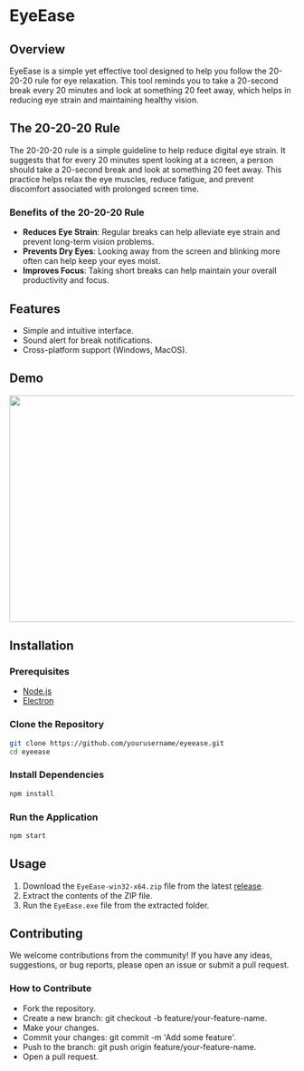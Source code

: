 
# EyeEase

## Overview

EyeEase is a simple yet effective tool designed to help you follow the 20-20-20 rule for eye relaxation. This tool reminds you to take a 20-second break every 20 minutes and look at something 20 feet away, which helps in reducing eye strain and maintaining healthy vision.

## The 20-20-20 Rule

The 20-20-20 rule is a simple guideline to help reduce digital eye strain. It suggests that for every 20 minutes spent looking at a screen, a person should take a 20-second break and look at something 20 feet away. This practice helps relax the eye muscles, reduce fatigue, and prevent discomfort associated with prolonged screen time.

### Benefits of the 20-20-20 Rule

- **Reduces Eye Strain**: Regular breaks can help alleviate eye strain and prevent long-term vision problems.
- **Prevents Dry Eyes**: Looking away from the screen and blinking more often can help keep your eyes moist.
- **Improves Focus**: Taking short breaks can help maintain your overall productivity and focus.

## Features

- Simple and intuitive interface.
- Sound alert for break notifications.
- Cross-platform support (Windows, MacOS).

## Demo
<p align="center">
  <img src="https://github.com/Osamaz123/EyeEase/blob/master/EyeEaseDemo.gif" width="600" height="400" />
</p>



## Installation

### Prerequisites

- [Node.js](https://nodejs.org/)
- [Electron](https://www.electronjs.org/)

### Clone the Repository

```sh
git clone https://github.com/yourusername/eyeease.git
cd eyeease
```
### Install Dependencies
```sh
npm install
```

### Run the Application
```sh
npm start
```

## Usage

1. Download the `EyeEase-win32-x64.zip` file from the latest [release](https://github.com/Osamaz123/EyeEase/releases).
2. Extract the contents of the ZIP file.
3. Run the `EyeEase.exe` file from the extracted folder.

## Contributing
We welcome contributions from the community! If you have any ideas, suggestions, or bug reports, please open an issue or submit a pull request.

### How to Contribute
- Fork the repository.
- Create a new branch: git checkout -b feature/your-feature-name.
- Make your changes.
- Commit your changes: git commit -m 'Add some feature'.
- Push to the branch: git push origin feature/your-feature-name.
- Open a pull request.
